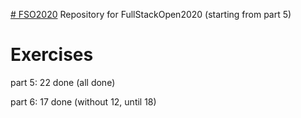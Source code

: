 [# FSO2020](https://fullstackopen.com/)
Repository for FullStackOpen2020 (starting from part 5)
# Exercises
part 5: 22 done (all done)

part 6: 17 done (without 12, until 18)
